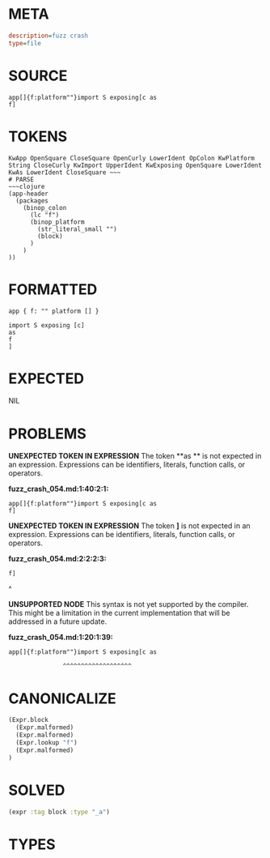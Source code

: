 # META
~~~ini
description=fuzz crash
type=file
~~~
# SOURCE
~~~roc
app[]{f:platform""}import S exposing[c as
f]
~~~
# TOKENS
~~~text
KwApp OpenSquare CloseSquare OpenCurly LowerIdent OpColon KwPlatform String CloseCurly KwImport UpperIdent KwExposing OpenSquare LowerIdent KwAs LowerIdent CloseSquare ~~~
# PARSE
~~~clojure
(app-header
  (packages
    (binop_colon
      (lc "f")
      (binop_platform
        (str_literal_small "")
        (block)
      )
    )
))
~~~
# FORMATTED
~~~roc
app { f: "" platform [] }

import S exposing [c]
as
f
]
~~~
# EXPECTED
NIL
# PROBLEMS
**UNEXPECTED TOKEN IN EXPRESSION**
The token **as
** is not expected in an expression.
Expressions can be identifiers, literals, function calls, or operators.

**fuzz_crash_054.md:1:40:2:1:**
```roc
app[]{f:platform""}import S exposing[c as
f]
```


**UNEXPECTED TOKEN IN EXPRESSION**
The token **]** is not expected in an expression.
Expressions can be identifiers, literals, function calls, or operators.

**fuzz_crash_054.md:2:2:2:3:**
```roc
f]
```
 ^


**UNSUPPORTED NODE**
This syntax is not yet supported by the compiler.
This might be a limitation in the current implementation that will be addressed in a future update.

**fuzz_crash_054.md:1:20:1:39:**
```roc
app[]{f:platform""}import S exposing[c as
```
                   ^^^^^^^^^^^^^^^^^^^


# CANONICALIZE
~~~clojure
(Expr.block
  (Expr.malformed)
  (Expr.malformed)
  (Expr.lookup "f")
  (Expr.malformed)
)
~~~
# SOLVED
~~~clojure
(expr :tag block :type "_a")
~~~
# TYPES
~~~roc
~~~
